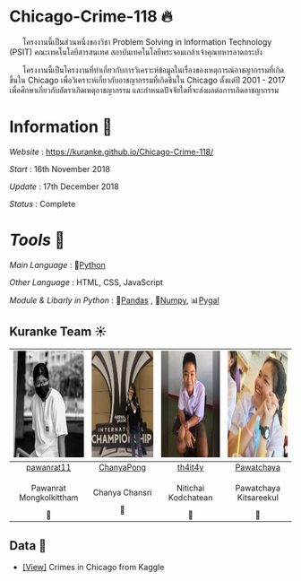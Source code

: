 # Chicago-Crime-118 :fire:

  &nbsp;&nbsp;&nbsp;&nbsp;&nbsp; โครงงานนี้เป็นส่วนหนึ่งของวิชา Problem Solving in Information Technology (PSIT) คณะเทคโนโลยีสารสนเทศ สถาบันเทคโนโลยีพระจอมเกล้าเจ้าคุณทหารลาดกระบัง<br>   
  
&nbsp;&nbsp;&nbsp;&nbsp;&nbsp;&nbsp;โครงงานนี้เป็นโครงงานที่ทำเกี่ยวกับการวิเคราะห์ข้อมูลในเรื่องของเหตุการณ์อาชญากรรมที่เกิดขึ้นใน Chicago เพื่อวิเคราะห์เกี่ยวกับอาชญากรรมที่เกิดขึนใน Chicago ตั้งแต่ปี 2001 - 2017 เพื่อศึกษาเกี่ยวกับอัตราเกิดเหตุอาชญากรรม และกำหนดปัจจัยใดที่จะส่งผลต่อการเกิดอาชญากรรม


# Information :page_facing_up:
*Website* : https://kuranke.github.io/Chicago-Crime-118/

*Start* : 16th November 2018

*Update* : 17th December 2018

*Status* : Complete

# *Tools* :wrench:

*Main Language* : :snake:[Python](https://www.python.org/)

*Other Language* : HTML, CSS, JavaScript

*Module & Libarly in Python* : :panda_face:[Pandas](https://www.python.org/) ,  :triangular_ruler:[Numpy](http://www.numpy.org/), :bar_chart:[Pygal](http://pygal.org/en/stable/)

## Kuranke Team :sunny:

|<img src="docs/assets/images/team/1.png" width="190px" height="190px">|<img src="docs/assets/images/team/2.png" width="190px" height="190px">|<img src="docs/assets/images/team/3.jpg" width="190px" height="190px">|<img src="docs/assets/images/team/4.jpg" width="190px" height="190px">|
|:---:|:---:|:---:|:---:|
|[pawanrat11](https://github.com/pawanrat11)|[ChanyaPong](https://github.com/ChanyaPong)|[th4it4y](https://github.com/th4it4y)|[Pawatchaya](https://github.com/Pawatchaya)|
|<p>Pawanrat Mongkolkittham</p>:bear:|<p>Chanya Chansri</p>:wolf:|<p>Nitichai Kodchatean</p>:koala:|<p>Pawatchaya Kitsareekul</p>:rabbit: |


## Data :file_folder:
- [[View]](https://www.kaggle.com/currie32/crimes-in-chicago) Crimes in Chicago from Kaggle
